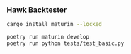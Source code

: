### Hawk Backtester

```bash
cargo install maturin --locked
```
```bash
poetry run maturin develop
poetry run python tests/test_basic.py
```
